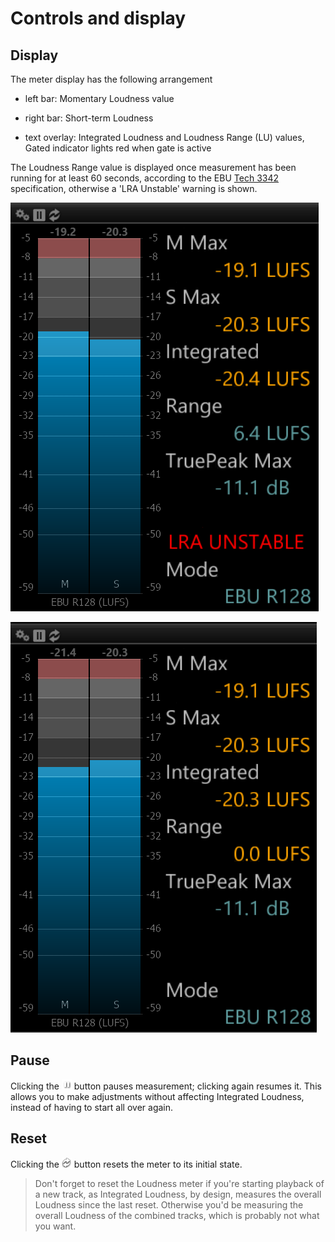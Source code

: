 # Controls and display

## Display

The meter display has the following arrangement

* left bar: Momentary Loudness value

* right bar: Short-term Loudness

* text overlay: Integrated Loudness and
Loudness Range (LU) values, Gated indicator lights red when gate is active

The Loudness Range value is displayed once measurement has been running for at least 60 seconds,
according to the EBU [Tech 3342](https://tech.ebu.ch/publications/tech3342) specification,
otherwise a 'LRA Unstable' warning is shown.

![](include/LRA_Unstable.png)

![](include/LRA_Stable.png)

## Pause

Clicking the ![](include/Pause.png) button pauses measurement; clicking again resumes it. 
This allows you to make adjustments without affecting Integrated Loudness, instead of having to start all over again.

## Reset

Clicking the ![](include/Refresh.png) button resets the meter to its initial state.

> Don't forget to reset the Loudness meter if you're starting playback of a new track, as Integrated Loudness, by design, measures the overall Loudness since the last reset.
> Otherwise you'd be measuring the overall Loudness of the combined tracks, which is probably not what you want.
